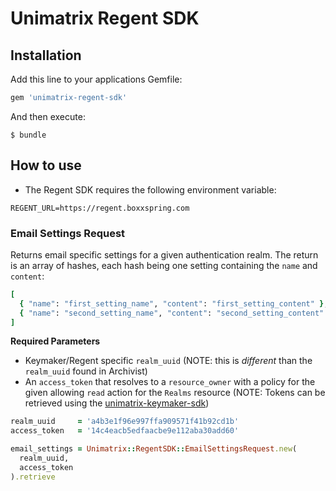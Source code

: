 # Unimatrix Regent SDK

## Installation
Add this line to your applications Gemfile:

```ruby
gem 'unimatrix-regent-sdk'
```

And then execute:

	$ bundle
	
	
## How to use

* The Regent SDK requires the following environment variable:

```
REGENT_URL=https://regent.boxxspring.com
```

### Email Settings Request
Returns email specific settings for a given authentication realm.  The return is an array of hashes, each hash being one setting containing the `name` and `content`:

```ruby
[
  { "name": "first_setting_name", "content": "first_setting_content" },
  { "name": "second_setting_name", "content": "second_setting_content" }
]
```

__Required Parameters__

* Keymaker/Regent specific `realm_uuid` (NOTE: this is *different* than the `realm_uuid` found in Archivist)
* An `access_token` that resolves to a `resource_owner` with a policy for the given allowing `read` action for the `Realms` resource (NOTE: Tokens can be retrieved using the [unimatrix-keymaker-sdk](https://github.com/bedrocketjmd/unimatrix-keymaker-sdk))

```ruby
realm_uuid     = 'a4b3e1f96e997ffa909571f41b92cd1b'
access_token   = '14c4eacb5edfaacbe9e112aba30add60'

email_settings = Unimatrix::RegentSDK::EmailSettingsRequest.new(
  realm_uuid,
  access_token
).retrieve
```
